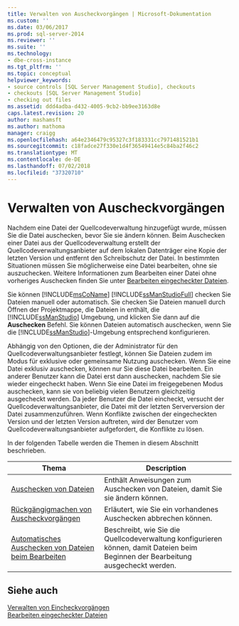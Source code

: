 ```yaml
---
title: Verwalten von Auscheckvorgängen | Microsoft-Dokumentation
ms.custom: ''
ms.date: 03/06/2017
ms.prod: sql-server-2014
ms.reviewer: ''
ms.suite: ''
ms.technology:
- dbe-cross-instance
ms.tgt_pltfrm: ''
ms.topic: conceptual
helpviewer_keywords:
- source controls [SQL Server Management Studio], checkouts
- checkouts [SQL Server Management Studio]
- checking out files
ms.assetid: ddd4adba-d432-4005-9cb2-bb9ee3163d8e
caps.latest.revision: 20
author: mashamsft
ms.author: mathoma
manager: craigg
ms.openlocfilehash: a64e2346479c95327c3f183331cc7971481521b1
ms.sourcegitcommit: c18fadce27f330e1d4f36549414e5c84ba2f46c2
ms.translationtype: MT
ms.contentlocale: de-DE
ms.lasthandoff: 07/02/2018
ms.locfileid: "37320710"
---
```

# <a name="manage-checkouts"></a>Verwalten von Auscheckvorgängen
  Nachdem eine Datei der Quellcodeverwaltung hinzugefügt wurde, müssen Sie die Datei auschecken, bevor Sie sie ändern können. Beim Auschecken einer Datei aus der Quellcodeverwaltung erstellt der Quellcodeverwaltungsanbieter auf dem lokalen Datenträger eine Kopie der letzten Version und entfernt den Schreibschutz der Datei. In bestimmten Situationen müssen Sie möglicherweise eine Datei bearbeiten, ohne sie auszuchecken. Weitere Informationen zum Bearbeiten einer Datei ohne vorheriges Auschecken finden Sie unter [Bearbeiten eingecheckter Dateien](../../2014/database-engine/edit-checked-in-files.md).  
  
 Sie können [!INCLUDE[msCoName](../includes/msconame-md.md)] [!INCLUDE[ssManStudioFull](../includes/ssmanstudiofull-md.md)] checken Sie Dateien manuell oder automatisch. Sie checken Sie Dateien manuell durch Öffnen der Projektmappe, die Dateien in enthält, die [!INCLUDE[ssManStudio](../includes/ssmanstudio-md.md)] Umgebung, und klicken Sie dann auf die **Auschecken** Befehl. Sie können Dateien automatisch auschecken, wenn Sie die [!INCLUDE[ssManStudio](../includes/ssmanstudio-md.md)]-Umgebung entsprechend konfigurieren.  
  
 Abhängig von den Optionen, die der Administrator für den Quellcodeverwaltungsanbieter festlegt, können Sie Dateien zudem im Modus für exklusive oder gemeinsame Nutzung auschecken. Wenn Sie eine Datei exklusiv auschecken, können nur Sie diese Datei bearbeiten. Ein anderer Benutzer kann die Datei erst dann auschecken, nachdem Sie sie wieder eingecheckt haben. Wenn Sie eine Datei im freigegebenen Modus auschecken, kann sie von beliebig vielen Benutzern gleichzeitig ausgecheckt werden. Da jeder Benutzer die Datei eincheckt, versucht der Quellcodeverwaltungsanbieter, die Datei mit der letzten Serverversion der Datei zusammenzuführen. Wenn Konflikte zwischen der eingecheckten Version und der letzten Version auftreten, wird der Benutzer vom Quellcodeverwaltungsanbieter aufgefordert, die Konflikte zu lösen.  
  
 In der folgenden Tabelle werden die Themen in diesem Abschnitt beschrieben.  
  
|Thema|Description|  
|-----------|-----------------|  
|[Auschecken von Dateien](../../2014/database-engine/check-out-files.md)|Enthält Anweisungen zum Auschecken von Dateien, damit Sie sie ändern können.|  
|[Rückgängigmachen von Auscheckvorgängen](../../2014/database-engine/undo-checkouts.md)|Erläutert, wie Sie ein vorhandenes Auschecken abbrechen können.|  
|[Automatisches Auschecken von Dateien beim Bearbeiten](../../2014/database-engine/automatically-check-out-files-upon-edit.md)|Beschreibt, wie Sie die Quellcodeverwaltung konfigurieren können, damit Dateien beim Beginnen der Bearbeitung ausgecheckt werden.|  
  
## <a name="see-also"></a>Siehe auch  
 [Verwalten von Eincheckvorgängen](../../2014/database-engine/manage-checkins.md)   
 [Bearbeiten eingecheckter Dateien](../../2014/database-engine/edit-checked-in-files.md)  
  
  
